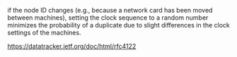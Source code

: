 
if the node ID changes (e.g., because a network card has
   been moved between machines), setting the clock sequence to a random
   number minimizes the probability of a duplicate due to slight
   differences in the clock settings of the machines.



https://datatracker.ietf.org/doc/html/rfc4122